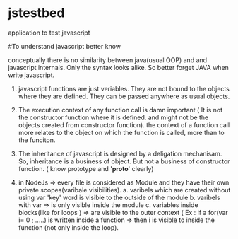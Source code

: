 # jstestbed
application to test javascript


#To understand javascript better know

conceptually there is no similarity between java(usual OOP) and and javascript internals. Only the syntax looks alike. So better forget JAVA when write javascript.

1. javascript functions are just veriables. They are not bound to the objects where they are defined. They can be passed anywhere as usual objects.

2. The execution context of any function call is damn important ( It is not the constructor function where it is defined. and might not be the objects created from constructor function). the context of a function call more relates to the object on which the function is called, more than to the funciton.

3. The inheritance of javascript is designed by a deligation mechanisam. So, inheritance is a business of object. But not a business of constructor function. ( know prototype and '__proto__' clearly)

4. in NodeJs => every file is considered as Module and they have their own private scopes(varibale visibilities).
  a. varibels which are created without using var 'key' word is visible to the outside of the module
  b. varibels with var => is only visible inside the module
  c. variables inside blocks(like for loops ) => are visible to the outer context ( Ex : if a for(var i= 0 ; .....) is written inside a function => then i is visible to inside the function (not only inside the loop). 
